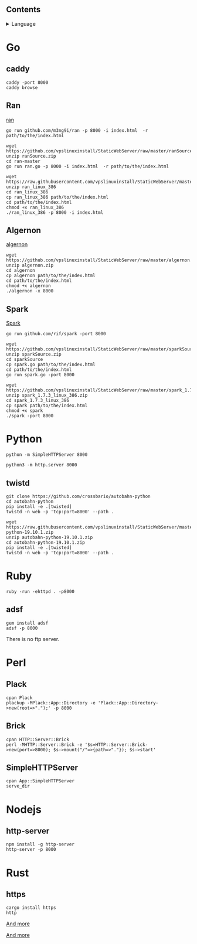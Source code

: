 ## Contents
<details><summary>Language</summary>
<p>

* **[Go](#Go)**<br/> 
       * **[caddy](#caddy)**<br />
       * **[Ran](#Ran)**<br />
       * **[Algernon](#Algernon)** <br />
       * **[Spark](#Spark)**<br />
* **[Python](#Python)**<br />
       * **[twistd](#twistd)**<br /> 

* **[Ruby](#Ruby)**<br /> 
       * **[adsf](#adsf)**<br /> 
* **[Perl](#Perl)**<br /> 
       * **[Plack](#Plack)**<br />
       * **[Brick](#Brick)**<br />
       * **[SimpleHTTPServer](#SimpleHTTPServer)**<br />
* **[Nodejs](#Nodejs)**<br />
       * **[http-server](#http-server)**<br />
* **[Rust](#Rust)**<br /> 
       * **[https](#https)**<br />






</p>
</details> 

# Go        

## caddy        


```        
caddy -port 8000        
caddy browse        

```
      

## Ran

[ran](https://github.com/m3ng9i/ran)

```        
go run github.com/m3ng9i/ran -p 8000 -i index.html  -r path/to/the/index.html       

```

```        
wget https://github.com/vpslinuxinstall/StaticWebServer/raw/master/ranSource.zip        
unzip ranSource.zip        
cd ran-master             
go run ran.go -p 8000 -i index.html  -r path/to/the/index.html        

```        






```      
wget https://raw.githubusercontent.com/vpslinuxinstall/StaticWebServer/master/ran_linux_386.zip       
unzip ran_linux_386     
cd ran_linux_386     
cp ran_linux_386 path/to/the/index.html        
cd path/to/the/index.html
chmod +x ran_linux_386        
./ran_linux_386 -p 8000 -i index.html        

```      





       



## Algernon        

[algernon](https://github.com/xyproto/algernon) 

```        
wget https://github.com/vpslinuxinstall/StaticWebServer/raw/master/algernon.zip        
unzip algernon.zip      
cd algernon     
cp algernon path/to/the/index.html      
cd path/to/the/index.html
chmod +x algernon        
./algernon -x 8000        

```        

 ## Spark       
 
 [Spark](https://github.com/rif/spark)       
 
 ```        
 go run github.com/rif/spark -port 8000      
 
 ```
 
 ```       
wget https://github.com/vpslinuxinstall/StaticWebServer/raw/master/sparkSource.zip       
unzip sparkSource.zip       
cd sparkSource       
cp spark.go path/to/the/index.html        
cd path/to/the/index.html        
go run spark.go -port 8000        
 
 ```        
 
 ```        
wget https://github.com/vpslinuxinstall/StaticWebServer/raw/master/spark_1.7.3_linux_386.zip        
unzip spark_1.7.3_linux_386.zip        
cd spark_1.7.3_linux_386        
cp spark path/to/the/index.html        
chmod +x spark        
./spark -port 8000        

 ```        
 
 
 
 
 
 
 
 
 
 
 
 
 
 
 
 
 
 
 
 
 
 
 


















# Python        

`python -m SimpleHTTPServer 8000`        

`python3 -m http.server 8000`        

## twistd        

```        
git clone https://github.com/crossbario/autobahn-python        
cd autobahn-python        
pip install -e .[twisted]        
twistd -n web -p 'tcp:port=8000' --path .        

```        

```        
wget https://raw.githubusercontent.com/vpslinuxinstall/StaticWebServer/master/autobahn-python-19.10.1.zip        
unzip autobahn-python-19.10.1.zip        
cd autobahn-python-19.10.1.zip        
pip install -e .[twisted]        
twistd -n web -p 'tcp:port=8000' --path .        

```

# Ruby        

`ruby -run -ehttpd . -p8000`        

## adsf        
```        
gem install adsf        
adsf -p 8000        

```        
There is no ftp server.        


# Perl        

## Plack        

```        
cpan Plack        
plackup -MPlack::App::Directory -e 'Plack::App::Directory->new(root=>".");' -p 8000        

```        




## Brick        

```        
cpan HTTP::Server::Brick        
perl -MHTTP::Server::Brick -e '$s=HTTP::Server::Brick->new(port=>8000); $s->mount("/"=>{path=>"."}); $s->start'        

```        








## SimpleHTTPServer        

```        
cpan App::SimpleHTTPServer        
serve_dir        

```        


# Nodejs        

## http-server         

```      
npm install -g http-server        
http-server -p 8000        

```        



       













# Rust        

## https

```        
cargo install https        
http        

```        












[And more](https://gist.github.com/willurd/5720255#comment-841915)     


[And more](https://github.com/imgarylai/awesome-webservers)          







































